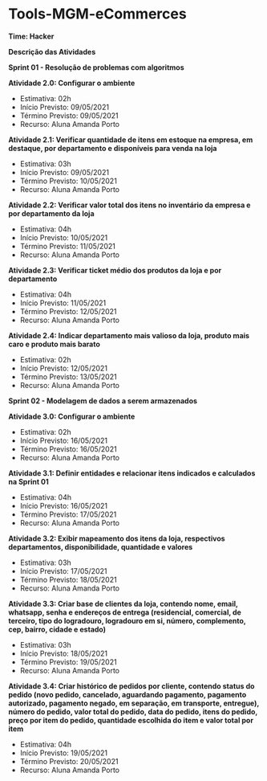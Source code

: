 # Tools-MGM-eCommerces

**Time: Hacker**

**Descrição das Atividades**

**Sprint 01 - Resolução de problemas com algoritmos**

**Atividade 2.0: Configurar o ambiente**

- Estimativa: 02h
- Início Previsto: 09/05/2021
- Término Previsto: 09/05/2021
- Recurso: Aluna Amanda Porto

**Atividade 2.1: Verificar quantidade de itens em estoque na empresa, em destaque, por departamento e disponíveis para venda na loja**

- Estimativa: 03h
- Início Previsto: 09/05/2021
- Término Previsto: 10/05/2021
- Recurso: Aluna Amanda Porto

**Atividade 2.2: Verificar valor total dos itens no inventário da empresa e por departamento da loja**

- Estimativa: 04h
- Início Previsto: 10/05/2021
- Término Previsto: 11/05/2021
- Recurso: Aluna Amanda Porto

**Atividade 2.3: Verificar ticket médio dos produtos da loja e por departamento**

- Estimativa: 04h
- Início Previsto: 11/05/2021
- Término Previsto: 12/05/2021
- Recurso: Aluna Amanda Porto

**Atividade 2.4: Indicar departamento mais valioso da loja, produto mais caro e produto mais barato**

- Estimativa: 02h
- Início Previsto: 12/05/2021
- Término Previsto: 13/05/2021
- Recurso: Aluna Amanda Porto

**Sprint 02 - Modelagem de dados a serem armazenados**

**Atividade 3.0: Configurar o ambiente**

- Estimativa: 02h
- Início Previsto: 16/05/2021
- Término Previsto: 16/05/2021
- Recurso: Aluna Amanda Porto

**Atividade 3.1: Definir entidades e relacionar itens indicados e calculados na Sprint 01**

- Estimativa: 04h
- Início Previsto: 16/05/2021
- Término Previsto: 17/05/2021
- Recurso: Aluna Amanda Porto

**Atividade 3.2: Exibir mapeamento dos itens da loja, respectivos departamentos, disponibilidade, quantidade e valores**

- Estimativa: 03h
- Início Previsto: 17/05/2021
- Término Previsto: 18/05/2021
- Recurso: Aluna Amanda Porto

**Atividade 3.3: Criar base de clientes da loja, contendo nome, email, whatsapp, senha e endereços de entrega (residencial, comercial, de terceiro, tipo do logradouro, logradouro em si, número, complemento, cep, bairro, cidade e estado)**

- Estimativa: 03h
- Início Previsto: 18/05/2021
- Término Previsto: 19/05/2021
- Recurso: Aluna Amanda Porto

**Atividade 3.4: Criar histórico de pedidos por cliente, contendo status do pedido (novo pedido, cancelado, aguardando pagamento, pagamento autorizado, pagamento negado, em separação, em transporte, entregue), número do pedido, valor total do pedido, data do pedido, itens do pedido, preço por item do pedido, quantidade escolhida do item e valor total por item**

- Estimativa: 04h
- Início Previsto: 19/05/2021
- Término Previsto: 20/05/2021
- Recurso: Aluna Amanda Porto
